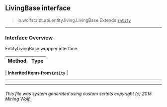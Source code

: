 ## LivingBase __interface__

>io.wolfscript.api.entity.living.LivingBase
>Extends [`Entity`](../Entity.md)

---

### Interface Overview

EntityLivingBase wrapper interface

Method | Type   
--- | :--- 
 |
__Inherited items from [`Entity`](../Entity.md)__ |





---



---


###### This file was system generated using custom scripts copyright (c) 2015 Mining Wolf.
	

